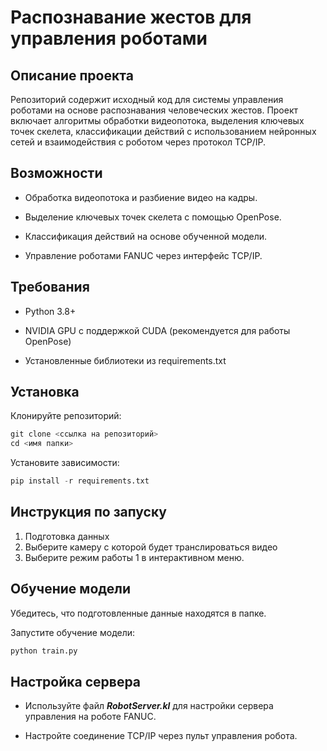 # Распознавание жестов для управления роботами

## Описание проекта

Репозиторий содержит исходный код для системы управления роботами на основе распознавания человеческих жестов. Проект включает алгоритмы обработки видеопотока, выделения ключевых точек скелета, классификации действий с использованием нейронных сетей и взаимодействия с роботом через протокол TCP/IP.


## Возможности 

- Обработка видеопотока и разбиение видео на кадры.

- Выделение ключевых точек скелета с помощью OpenPose.

- Классификация действий на основе обученной модели.

- Управление роботами FANUC через интерфейс TCP/IP.

## Требования

- Python 3.8+

- NVIDIA GPU с поддержкой CUDA (рекомендуется для работы OpenPose)

- Установленные библиотеки из requirements.txt

## Установка

Клонируйте репозиторий:

```python
git clone <ссылка на репозиторий>
cd <имя папки>
```

Установите зависимости:

```python
pip install -r requirements.txt
```

## Инструкция по запуску

1. Подготовка данных
2. Выберите камеру с которой будет транслироваться видео 
3. Выберите режим работы 1 в интерактивном меню.

## Обучение модели

Убедитесь, что подготовленные данные находятся в папке.

Запустите обучение модели:

```python
python train.py
```


## Настройка сервера

- Используйте файл ***RobotServer.kl*** для настройки сервера управления на роботе FANUC.

- Настройте соединение TCP/IP через пульт управления робота.

